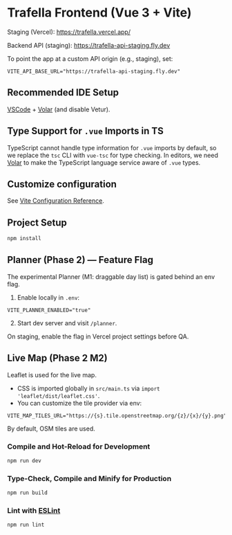 # Trafella Frontend (Vue 3 + Vite)

Staging (Vercel): https://trafella.vercel.app/

Backend API (staging): https://trafella-api-staging.fly.dev

To point the app at a custom API origin (e.g., staging), set:

```
VITE_API_BASE_URL="https://trafella-api-staging.fly.dev"
```

## Recommended IDE Setup

[VSCode](https://code.visualstudio.com/) + [Volar](https://marketplace.visualstudio.com/items?itemName=Vue.volar) (and disable Vetur).

## Type Support for `.vue` Imports in TS

TypeScript cannot handle type information for `.vue` imports by default, so we replace the `tsc` CLI with `vue-tsc` for type checking. In editors, we need [Volar](https://marketplace.visualstudio.com/items?itemName=Vue.volar) to make the TypeScript language service aware of `.vue` types.

## Customize configuration

See [Vite Configuration Reference](https://vite.dev/config/).

## Project Setup

```sh
npm install
```

## Planner (Phase 2) — Feature Flag

The experimental Planner (M1: draggable day list) is gated behind an env flag.

1) Enable locally in `.env`:

```
VITE_PLANNER_ENABLED="true"
```

2) Start dev server and visit `/planner`.

On staging, enable the flag in Vercel project settings before QA.

## Live Map (Phase 2 M2)

Leaflet is used for the live map.

- CSS is imported globally in `src/main.ts` via `import 'leaflet/dist/leaflet.css'`.
- You can customize the tile provider via env:

```
VITE_MAP_TILES_URL="https://{s}.tile.openstreetmap.org/{z}/{x}/{y}.png"
```

By default, OSM tiles are used.

### Compile and Hot-Reload for Development

```sh
npm run dev
```

### Type-Check, Compile and Minify for Production

```sh
npm run build
```

### Lint with [ESLint](https://eslint.org/)

```sh
npm run lint
```
